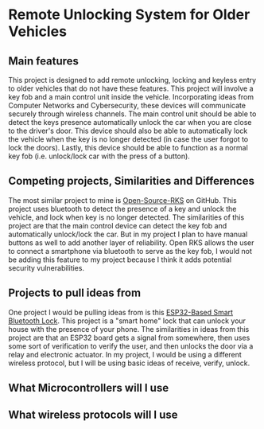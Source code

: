 # Remote Unlocking System for Older Vehicles
## Main features
This project is designed to add remote unlocking, locking and keyless entry to older vehicles that do not have these features.  This project will involve a key fob and a main control unit inside the vehicle.  Incorporating ideas from Computer Networks and Cybersecurity, these devices will communicate securely through wireless channels.  The main control unit should be able to detect the keys presence automatically unlock the car when you are close to the driver's door.  This device should also be able to automatically lock the vehicle when the key is no longer detected (in case the user forgot to lock the doors).  Lastly, this device should be able to function as a normal key fob (i.e. unlock/lock car with the press of a button). 

## Competing projects, Similarities and Differences

The most similar project to mine is [Open-Source-RKS][1] on GitHub.  This project uses bluetooth to detect the presence of a key and unlock the vehicle, and lock when key is no longer detected.  The similarities of this project are that the main control device can detect the key fob and automatically unlock/lock the car.  But in my project I plan to have manual buttons as well to add another layer of reliability.  Open RKS allows the user to connect a smartphone via bluetooth to serve as the key fob, I would not be adding this feature to my project because I think it adds potential security vulnerabilities.

## Projects to pull ideas from
One project I would be pulling ideas from is this [ESP32-Based Smart Bluetooth Lock][2]. This project is a "smart home" lock that can unlock your house with the presence of your phone.  The similarities in ideas from this project are that an ESP32 board gets a signal from somewhere, then uses some sort of verification to verify the user, and then unlocks the door via a relay and electronic actuator.  In my project, I would be using a different wireless protocol, but I will be using basic ideas of receive, verify, unlock.

## What Microcontrollers will I use

## What wireless protocols will I use

[1]: https://github.com/fryefryefrye/Open-Source-RKS "Open Source Remote Keyless System"
[2]: https://www.electronicsforu.com/electronics-projects/hardware-diy/esp32cam-based-smart-bluetooth-lock "Smart Bluetooth Lock using ESP32"
